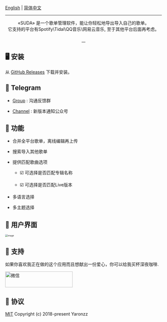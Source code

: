 <br>
    <a href="https://github.com/yaronzz/Suda">English</a> |
    <a href="https://github.com/yaronzz/Suda/README_CHN.md">简体中文</a>
<br>
<div align="center">
<img src="https://cdn.jsdelivr.net/gh/yaronzz/Suda/Screenshot/LOGO_TITLE.png" alt="">
<hr>
<p align="center">
  «SUDA» 是一个歌单管理软件，能让你轻松地导出导入自己的歌单。<br>
  它支持的平台有Spotify\Tidal\QQ音乐\网易云音乐, 至于其他平台后面再考虑。
<br>
<br>
    <a href="https://github.com/yaronzz/Suda/blob/master/LICENSE">
        <img src="https://img.shields.io/github/license/yaronzz/Suda.svg?style=flat-square" alt="">
    </a>
    <a href="https://github.com/yaronzz/Suda/releases">
        <img src="https://img.shields.io/github/v/release/yaronzz/Suda.svg?style=flat-square" alt="">
    </a>
    <a href="https://github.com/VotrixFly/Votrix/issues">
        <img src="https://img.shields.io/github/issues/yaronzz/Suda.svg?style=flat-square" alt="">
    </a>
    <a href="https://github.com/yaronzz/Suda">
        <img src="https://img.shields.io/github/downloads/yaronzz/Suda/total?label=download" alt="">
    </a>
<br>
</p>
</div>


## 🖥 安装

从 [GitHub Releases](https://github.com/yaronzz/Suda/releases) 下载并安装。

## 📡 Telegram

- [Group](https://t.me/suda_group) : 沟通反馈群
  
- [Channel](https://t.me/suda_channel) : 新版本通知公众号

## 🤖 功能

- 合并全平台歌单，离线编辑再上传

- 搜索导入其他歌单

- 提供匹配歌曲选项
  
    - ☑️ 可选择是否匹配专辑名称
  
    - ☑️ 可选择是否匹配Live版本
  
- 多语言选择

- 多主题选择


## 🦄 用户界面

<img src="https://cdn.jsdelivr.net/gh/yaronzz/Suda/Screenshot/1.jpg" alt="image" style="zoom: 50%;" />

## 🤝 支持

如果你喜欢我正在做的这个应用而且想献出一份爱心，你可以给我买杯深夜咖啡.

<a href="https://www.buymeacoffee.com/yaronzz" >
    <img src="https://cdn.buymeacoffee.com/buttons/arial-orange.png" alt="微信" style="height: 51px !important;width: 217px !important;" >
</a>

## 📜 协议

[MIT](https://opensource.org/licenses/MIT) Copyright (c) 2018-present Yaronzz